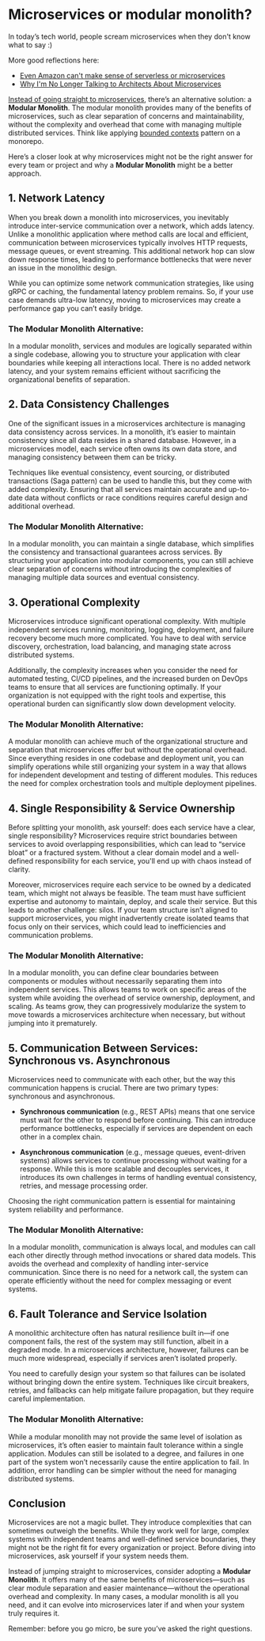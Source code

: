 # Microservices or modular monolith?

In today’s tech world, people scream microservices when they don't know what to say :) 

More good reflections here:
- [Even Amazon can't make sense of serverless or microservices](https://world.hey.com/dhh/even-amazon-can-t-make-sense-of-serverless-or-microservices-59625580)
- [Why I'm No Longer Talking to Architects About Microservices](https://blog.container-solutions.com/why-im-no-longer-talking-to-architects-about-microservices)

[Instead of going straight to microservices](https://martinfowler.com/bliki/MonolithFirst.html), there’s an alternative solution: a **Modular Monolith**. The modular monolith provides many of the benefits of microservices, such as clear separation of concerns and maintainability, without the complexity and overhead that come with managing multiple distributed services. Think like applying [bounded contexts](https://martinfowler.com/bliki/BoundedContext.html) pattern on a monorepo.

Here’s a closer look at why microservices might not be the right answer for every team or project and why a **Modular Monolith** might be a better approach.

## 1. Network Latency
When you break down a monolith into microservices, you inevitably introduce inter-service communication over a network, which adds latency. Unlike a monolithic application where method calls are local and efficient, communication between microservices typically involves HTTP requests, message queues, or event streaming. This additional network hop can slow down response times, leading to performance bottlenecks that were never an issue in the monolithic design.

While you can optimize some network communication strategies, like using gRPC or caching, the fundamental latency problem remains. So, if your use case demands ultra-low latency, moving to microservices may create a performance gap you can’t easily bridge.

### The Modular Monolith Alternative:
In a modular monolith, services and modules are logically separated within a single codebase, allowing you to structure your application with clear boundaries while keeping all interactions local. There is no added network latency, and your system remains efficient without sacrificing the organizational benefits of separation.

## 2. Data Consistency Challenges
One of the significant issues in a microservices architecture is managing data consistency across services. In a monolith, it’s easier to maintain consistency since all data resides in a shared database. However, in a microservices model, each service often owns its own data store, and managing consistency between them can be tricky.

Techniques like eventual consistency, event sourcing, or distributed transactions (Saga pattern) can be used to handle this, but they come with added complexity. Ensuring that all services maintain accurate and up-to-date data without conflicts or race conditions requires careful design and additional overhead.

### The Modular Monolith Alternative:
In a modular monolith, you can maintain a single database, which simplifies the consistency and transactional guarantees across services. By structuring your application into modular components, you can still achieve clear separation of concerns without introducing the complexities of managing multiple data sources and eventual consistency.

## 3. Operational Complexity
Microservices introduce significant operational complexity. With multiple independent services running, monitoring, logging, deployment, and failure recovery become much more complicated. You have to deal with service discovery, orchestration, load balancing, and managing state across distributed systems.

Additionally, the complexity increases when you consider the need for automated testing, CI/CD pipelines, and the increased burden on DevOps teams to ensure that all services are functioning optimally. If your organization is not equipped with the right tools and expertise, this operational burden can significantly slow down development velocity.

### The Modular Monolith Alternative:
A modular monolith can achieve much of the organizational structure and separation that microservices offer but without the operational overhead. Since everything resides in one codebase and deployment unit, you can simplify operations while still organizing your system in a way that allows for independent development and testing of different modules. This reduces the need for complex orchestration tools and multiple deployment pipelines.

## 4. Single Responsibility & Service Ownership
Before splitting your monolith, ask yourself: does each service have a clear, single responsibility? Microservices require strict boundaries between services to avoid overlapping responsibilities, which can lead to “service bloat” or a fractured system. Without a clear domain model and a well-defined responsibility for each service, you'll end up with chaos instead of clarity.

Moreover, microservices require each service to be owned by a dedicated team, which might not always be feasible. The team must have sufficient expertise and autonomy to maintain, deploy, and scale their service. But this leads to another challenge: silos. If your team structure isn’t aligned to support microservices, you might inadvertently create isolated teams that focus only on their services, which could lead to inefficiencies and communication problems.

### The Modular Monolith Alternative:
In a modular monolith, you can define clear boundaries between components or modules without necessarily separating them into independent services. This allows teams to work on specific areas of the system while avoiding the overhead of service ownership, deployment, and scaling. As teams grow, they can progressively modularize the system to move towards a microservices architecture when necessary, but without jumping into it prematurely.

## 5. Communication Between Services: Synchronous vs. Asynchronous
Microservices need to communicate with each other, but the way this communication happens is crucial. There are two primary types: synchronous and asynchronous.

- **Synchronous communication** (e.g., REST APIs) means that one service must wait for the other to respond before continuing. This can introduce performance bottlenecks, especially if services are dependent on each other in a complex chain.

- **Asynchronous communication** (e.g., message queues, event-driven systems) allows services to continue processing without waiting for a response. While this is more scalable and decouples services, it introduces its own challenges in terms of handling eventual consistency, retries, and message processing order.

Choosing the right communication pattern is essential for maintaining system reliability and performance.

### The Modular Monolith Alternative:
In a modular monolith, communication is always local, and modules can call each other directly through method invocations or shared data models. This avoids the overhead and complexity of handling inter-service communication. Since there is no need for a network call, the system can operate efficiently without the need for complex messaging or event systems.

## 6. Fault Tolerance and Service Isolation
A monolithic architecture often has natural resilience built in—if one component fails, the rest of the system may still function, albeit in a degraded mode. In a microservices architecture, however, failures can be much more widespread, especially if services aren’t isolated properly.

You need to carefully design your system so that failures can be isolated without bringing down the entire system. Techniques like circuit breakers, retries, and fallbacks can help mitigate failure propagation, but they require careful implementation.

### The Modular Monolith Alternative:
While a modular monolith may not provide the same level of isolation as microservices, it’s often easier to maintain fault tolerance within a single application. Modules can still be isolated to a degree, and failures in one part of the system won’t necessarily cause the entire application to fail. In addition, error handling can be simpler without the need for managing distributed systems.

## Conclusion
Microservices are not a magic bullet. They introduce complexities that can sometimes outweigh the benefits. While they work well for large, complex systems with independent teams and well-defined service boundaries, they might not be the right fit for every organization or project. Before diving into microservices, ask yourself if your system needs them.

Instead of jumping straight to microservices, consider adopting a **Modular Monolith**. It offers many of the same benefits of microservices—such as clear module separation and easier maintenance—without the operational overhead and complexity. In many cases, a modular monolith is all you need, and it can evolve into microservices later if and when your system truly requires it.

Remember: before you go micro, be sure you’ve asked the right questions.
